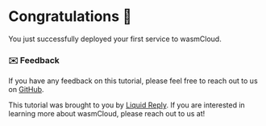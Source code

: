 # Congratulations 🎉

You just successfully deployed your first service to wasmCloud.

### ✉️ Feedback

If you have any feedback on this tutorial, please feel free to reach out to us on [GitHub](https://github.com/Liquid-Reply/killershell-wasmcloud-intro/issues).

This tutorial was brought to you by [Liquid Reply](https://www.liquidreply.com/). If you are interested in learning more about wasmCloud, please reach out to us at!